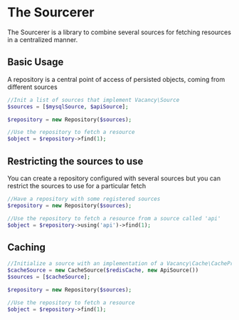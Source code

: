 # The Sourcerer

The Sourcerer is a library to combine several sources for fetching resources in a centralized manner.

## Basic Usage

A repository is a central point of access of persisted objects, coming from different sources

```php
//Init a list of sources that implement Vacancy\Source
$sources = [$mysqlSource, $apiSource];

$repository = new Repository($sources);

//Use the repository to fetch a resource
$object = $repository->find(1);
```

## Restricting the sources to use

You can create a repository  configured with several sources but you can restrict the sources to use for a particular fetch

```php
//Have a repository with some registered sources
$repository = new Repository($sources);

//Use the repository to fetch a resource from a source called 'api'
$object = $repository->using('api')->find(1);
```

## Caching

```php
//Initialize a source with an implementation of a Vacancy\Cache\CacheProvider
$cacheSource = new CacheSource($redisCache, new ApiSource())
$sources = [$cacheSource];

$repository = new Repository($sources);

//Use the repository to fetch a resource
$object = $repository->find(1);
```



